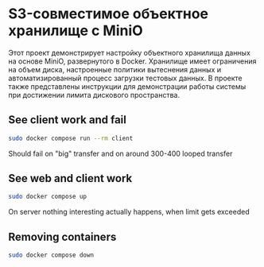 # S3-совместимое объектное хранилище с MiniO

Этот проект демонстрирует настройку объектного хранилища данных на основе MiniO, развернутого в Docker. Хранилище имеет ограничения на объем диска, настроенные политики вытеснения данных и автоматизированный процесс загрузки тестовых данных. В проекте также представлены инструкции для демонстрации работы системы при достижении лимита дискового пространства.

## See client work and fail

```bash
sudo docker compose run --rm client
```

Should fail on "big" transfer and on around 300-400 looped transfer

## See web and client work

```bash
sudo docker compose up
```

On server nothing interesting actually happens, when limit gets exceeded

## Removing containers

```bash
sudo docker compose down
```
